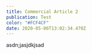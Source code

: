 ```yaml
---
title: Commercial Article 2
publication: Test
color: "#FCF4CF"
date: 2020-05-06T13:02:34.470Z
---
```

asdn;jasjdkjsad
